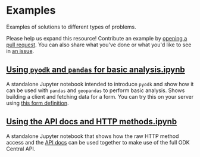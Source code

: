 # Examples

Examples of solutions to different types of problems.

Please help us expand this resource! Contribute an example by [opening a pull request](https://github.com/getodk/pyodk/pulls). You can also share what you've done or what you'd like to see in [an issue](https://github.com/getodk/pyodk/issues).

## [Using `pyodk` and `pandas` for basic analysis.ipynb](Using%20pyodk%20and%20pandas%20for%20basic%20analysis.ipynb)

A standalone Jupyter notebook intended to introduce `pyodk` and show how it can be used with `pandas` and `geopandas` to perform basic analysis. Shows building a client and fetching data for a form. You can try this on your server using [this form definition](fav_color.xlsx).

## [Using the API docs and HTTP methods.ipynb](Using%20the%20API%20docs%20and%20HTTP%20methods.ipynb)

A standalone Jupyter notebook that shows how the raw HTTP method access and the [API docs](https://odkcentral.docs.apiary.io/) can be used together to make use of the full ODK Central API.
